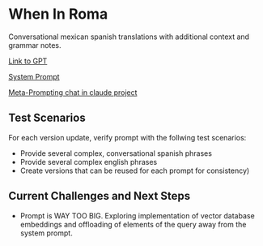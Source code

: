 # When In Roma

Conversational mexican spanish translations with additional context and grammar notes.

[Link to GPT](https://chatgpt.com/g/g-67dd8d76728c81919f23713d68436e30-when-in-roma-mexican-spanish-translator)

[System Prompt](./system_prompt.xml)

[Meta-Prompting chat in claude project](https://claude.ai/share/df913148-3f23-4fc6-ba97-50f6c533c845)

<!-- ![When In Roma Landing_Page](./screenshots/landing_page.png)

![When In Roma Example 1](./screenshots/example_1.png) -->

## Test Scenarios

For each version update, verify prompt with the follwing test scenarios:

- Provide several complex, conversational spanish phrases
- Provide several complex english phrases
- Create versions that can be reused for each prompt for consistency)

## Current Challenges and Next Steps

- Prompt is WAY TOO BIG. Exploring implementation of vector database embeddings and offloading of elements of the query away from the system prompt.

